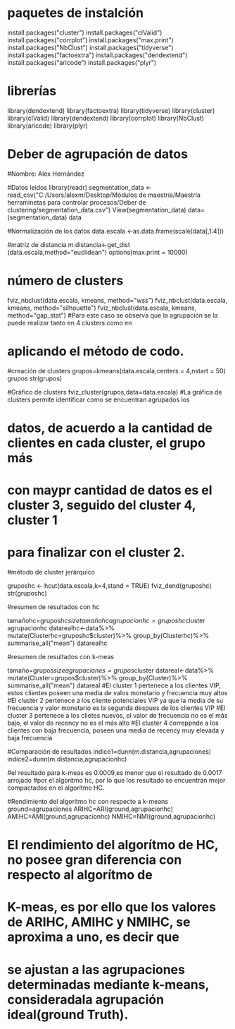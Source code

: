 
# paquetes de instalción 
install.packages("cluster")
install.packages("clValid")
install.packages("corrplot")
install.packages("max.print")
install.packages("NbClust")
install.packages("tidyverse")
install.packages("factoextra")
install.packages("dendextend")
install.packages("aricode")
install.packages("plyr")

# librerías 
library(dendextend)
library(factoextra)
library(tidyverse)
library(cluster)
library(clValid)
library(dendextend)
library(corrplot)
library(NbClust)
library(aricode)
library(plyr)
# Deber de agrupación de datos 
#Nombre: Alex Hernández

#Datos leidos 
library(readr)
segmentation_data <- read_csv("C:/Users/alexm/Desktop/Módulos de maestría/Maestría herraminetas para controlar procesos/Deber de clustering/segmentation_data.csv")
View(segmentation_data)
data=(segmentation_data)
data

#Normalización de los datos 
data.escala <-as.data.frame(scale(data[,1:4]))

#matriz de distancia
m.distancia<-get_dist (data.escala,method="euclidean")
options(max.print = 10000)

# número de clusters
fviz_nbclust(data.escala, kmeans, method="wss") 
fviz_nbclust(data.escala, kmeans, method="silhouette") 
fviz_nbclust(data.escala, kmeans, method="gap_stat") 
#Para este caso se observa que la agrupación se la puede realizar tanto en 4 clusters como en 
# aplicando el método de codo.

#creación de clusters
grupos=kmeans(data.escala,centers = 4,nstart = 50)
grupos
str(grupos)

#Gráfico de clusters
fviz_cluster(grupos,data=data.escala)
#La gráfica de clusters permite identificar como se encuentran agrupados los
# datos, de acuerdo a la cantidad de clientes en cada cluster, el grupo más
# con maypr cantidad de datos es el cluster 3, seguido del cluster 4, cluster 1
# para finalizar con el cluster 2.

#método de cluster jerárquico


gruposhc <- hcut(data.escala,k=4,stand = TRUE)
fviz_dend(gruposhc)
str(gruposhc)

#resumen de resultados con hc

tamañohc=gruposhc$size
tamañohc
agrupacionhc=gruposhc$cluster
agrupacionhc
datarealhc<-data%>%
  mutate(Clusterhc=gruposhc$cluster)%>%
  group_by(Clusterhc)%>%
  summarise_all("mean")
datarealhc



#resumen de resultados con k-meas

tamaño=grupos$size
agrupaciones=grupos$cluster
datareal<-data%>%
mutate(Cluster=grupos$cluster)%>%
group_by(Cluster)%>%
summarise_all("mean")
datareal
#El cluster 1 pertenece a los clientes VIP, estos clientes poseen una media de valos monetario y frecuencia muy altos 
#El cluster 2 pertenece a los cliente potenciales VIP ya que la media de su frecuencia y valor monetario es la segunda despues de los clientes VIP
#El cluster 3 pertenece a los clietes nuevos, el valor de frecuencia no es el más bajo, el valor de recency no es el más alto 
#El cluster 4 correppnde a los clientes con baja frecuencia, poseen una media de recency muy elevada y baja frecuencia  

#Comparación de resultados 
indice1=dunn(m.distancia,agrupaciones)
indice2=dunn(m.distancia,agrupacionhc)

#el resultado para k-meas es 0.0009,es menor que el resultado de 0.0017 arrojado 
#por el algorítmo hc, por lo que los resultado se encuentran mejor compactados en el algorítmo HC.


#Rendimiento del algorítmo hc con respecto a k-means
ground=agrupaciones
ARIHC=ARI(ground,agrupacionhc)
AMIHC=AMI(ground,agrupacionhc)
NMIHC=NMI(ground,agrupacionhc)

# El rendimiento del algorítmo de HC, no posee gran diferencia con respecto al algorítmo de 
# K-meas, es por ello que los valores de ARIHC, AMIHC y NMIHC, se aproxima a uno, es decir que 
# se ajustan a las agrupaciones determinadas mediante k-means, consideradala agrupación ideal(ground Truth).

